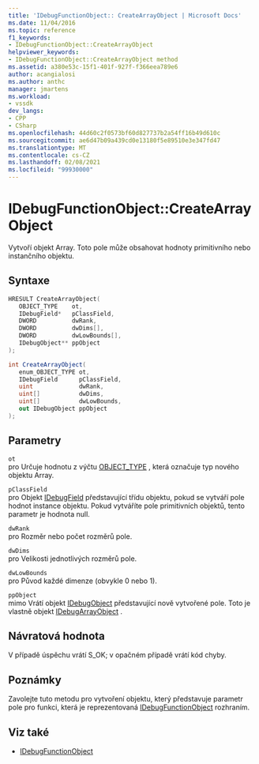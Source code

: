```yaml
---
title: 'IDebugFunctionObject:: CreateArrayObject | Microsoft Docs'
ms.date: 11/04/2016
ms.topic: reference
f1_keywords:
- IDebugFunctionObject::CreateArrayObject
helpviewer_keywords:
- IDebugFunctionObject::CreateArrayObject method
ms.assetid: a380e53c-15f1-401f-927f-f366eea789e6
author: acangialosi
ms.author: anthc
manager: jmartens
ms.workload:
- vssdk
dev_langs:
- CPP
- CSharp
ms.openlocfilehash: 44d60c2f0573bf60d827737b2a54ff16b49d610c
ms.sourcegitcommit: ae6d47b09a439cd0e13180f5e89510e3e347fd47
ms.translationtype: MT
ms.contentlocale: cs-CZ
ms.lasthandoff: 02/08/2021
ms.locfileid: "99930000"
---
```

# <a name="idebugfunctionobjectcreatearrayobject"></a>IDebugFunctionObject::CreateArrayObject
Vytvoří objekt Array. Toto pole může obsahovat hodnoty primitivního nebo instančního objektu.

## <a name="syntax"></a>Syntaxe

```cpp
HRESULT CreateArrayObject( 
   OBJECT_TYPE    ot,
   IDebugField*   pClassField,
   DWORD          dwRank,
   DWORD          dwDims[],
   DWORD          dwLowBounds[],
   IDebugObject** ppObject
);
```

```csharp
int CreateArrayObject(
   enum_OBJECT_TYPE ot,
   IDebugField      pClassField,
   uint             dwRank,
   uint[]           dwDims,
   uint[]           dwLowBounds,
   out IDebugObject ppObject
);
```

## <a name="parameters"></a>Parametry
`ot`\
pro Určuje hodnotu z výčtu [OBJECT_TYPE](../../../extensibility/debugger/reference/object-type.md) , která označuje typ nového objektu Array.

`pClassField`\
pro Objekt [IDebugField](../../../extensibility/debugger/reference/idebugfield.md) představující třídu objektu, pokud se vytváří pole hodnot instance objektu. Pokud vytváříte pole primitivních objektů, tento parametr je hodnota null.

`dwRank`\
pro Rozměr nebo počet rozměrů pole.

`dwDims`\
pro Velikosti jednotlivých rozměrů pole.

`dwLowBounds`\
pro Původ každé dimenze (obvykle 0 nebo 1).

`ppObject`\
mimo Vrátí objekt [IDebugObject](../../../extensibility/debugger/reference/idebugobject.md) představující nově vytvořené pole. Toto je vlastně objekt [IDebugArrayObject](../../../extensibility/debugger/reference/idebugarrayobject.md) .

## <a name="return-value"></a>Návratová hodnota
 V případě úspěchu vrátí S_OK; v opačném případě vrátí kód chyby.

## <a name="remarks"></a>Poznámky
 Zavolejte tuto metodu pro vytvoření objektu, který představuje parametr pole pro funkci, která je reprezentovaná [IDebugFunctionObject](../../../extensibility/debugger/reference/idebugfunctionobject.md) rozhraním.

## <a name="see-also"></a>Viz také
- [IDebugFunctionObject](../../../extensibility/debugger/reference/idebugfunctionobject.md)
